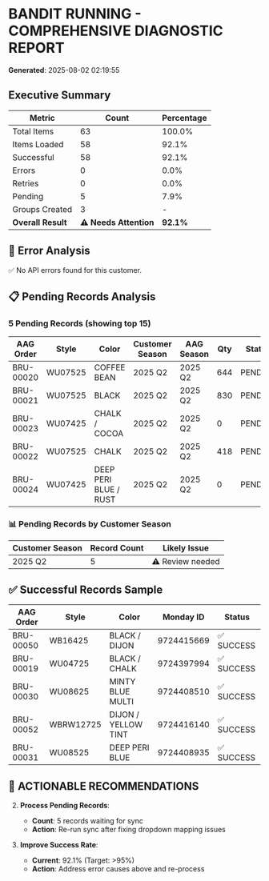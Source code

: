 # BANDIT RUNNING - COMPREHENSIVE DIAGNOSTIC REPORT
**Generated**: 2025-08-02 02:19:55

## Executive Summary

| Metric | Count | Percentage |
|--------|-------|------------|
| Total Items | 63 | 100.0% |
| Items Loaded | 58 | 92.1% |
| Successful | 58 | 92.1% |
| Errors | 0 | 0.0% |
| Retries | 0 | 0.0% |
| Pending | 5 | 7.9% |
| Groups Created | 3 | - |
| **Overall Result** | **⚠️ Needs Attention** | **92.1%** |

## 🚨 Error Analysis

✅ No API errors found for this customer.

## 📋 Pending Records Analysis

### 5 Pending Records (showing top 15)

| AAG Order | Style | Color | Customer Season | AAG Season | Qty | Status |
|-----------|-------|--------|----------------|------------|-----|--------|
| BRU-00020 | WU07525 | COFFEE BEAN | 2025 Q2 | 2025 Q2 | 644 | PENDING |
| BRU-00021 | WU07525 | BLACK | 2025 Q2 | 2025 Q2 | 830 | PENDING |
| BRU-00023 | WU07425 | CHALK / COCOA | 2025 Q2 | 2025 Q2 | 0 | PENDING |
| BRU-00022 | WU07525 | CHALK | 2025 Q2 | 2025 Q2 | 418 | PENDING |
| BRU-00024 | WU07425 | DEEP PERI BLUE / RUST | 2025 Q2 | 2025 Q2 | 0 | PENDING |

### 📊 Pending Records by Customer Season

| Customer Season | Record Count | Likely Issue |
|----------------|--------------|--------------|
| 2025 Q2 | 5 | ⚠️ Review needed |

## ✅ Successful Records Sample

| AAG Order | Style | Color | Monday ID | Status |
|-----------|-------|--------|-----------|--------|
| BRU-00050 | WB16425 | BLACK / DIJON | 9724415669 | ✅ SUCCESS |
| BRU-00019 | WU04725 | BLACK / CHALK | 9724397994 | ✅ SUCCESS |
| BRU-00030 | WU08625 | MINTY BLUE MULTI | 9724408510 | ✅ SUCCESS |
| BRU-00052 | WBRW12725 | DIJON / YELLOW TINT | 9724416140 | ✅ SUCCESS |
| BRU-00031 | WU08525 | DEEP PERI BLUE | 9724408935 | ✅ SUCCESS |

## 🎯 ACTIONABLE RECOMMENDATIONS

2. **Process Pending Records**:
   - **Count**: 5 records waiting for sync
   - **Action**: Re-run sync after fixing dropdown mapping issues

3. **Improve Success Rate**:
   - **Current**: 92.1% (Target: >95%)
   - **Action**: Address error causes above and re-process
